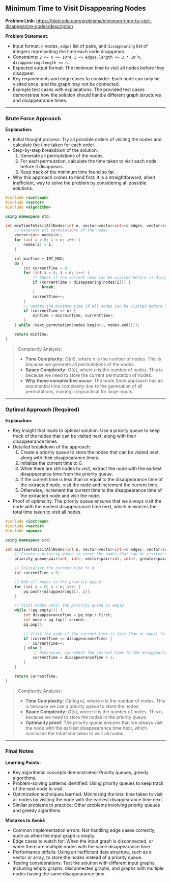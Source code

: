 ## Minimum Time to Visit Disappearing Nodes

**Problem Link:** https://leetcode.com/problems/minimum-time-to-visit-disappearing-nodes/description

**Problem Statement:**
- Input format: `n` nodes, `edges` list of pairs, and `disappearing` list of integers representing the time each node disappears.
- Constraints: `2 <= n <= 10^4`, `1 <= edges.length <= 2 * 10^4`, `disappearing.length == n`.
- Expected output format: The minimum time to visit all nodes before they disappear.
- Key requirements and edge cases to consider: Each node can only be visited once, and the graph may not be connected.
- Example test cases with explanations: The provided test cases demonstrate how the solution should handle different graph structures and disappearance times.

---

### Brute Force Approach

**Explanation:**
- Initial thought process: Try all possible orders of visiting the nodes and calculate the time taken for each order.
- Step-by-step breakdown of the solution:
  1. Generate all permutations of the nodes.
  2. For each permutation, calculate the time taken to visit each node before it disappears.
  3. Keep track of the minimum time found so far.
- Why this approach comes to mind first: It is a straightforward, albeit inefficient, way to solve the problem by considering all possible solutions.

```cpp
#include <iostream>
#include <vector>
#include <algorithm>

using namespace std;

int minTimeToVisitAllNodes(int n, vector<vector<int>>& edges, vector<int>& disappearing) {
    // Generate all permutations of the nodes
    vector<int> nodes(n);
    for (int i = 0; i < n; i++) {
        nodes[i] = i;
    }

    int minTime = INT_MAX;
    do {
        int currentTime = 0;
        for (int i = 0; i < n; i++) {
            // Check if the current node can be visited before it disappears
            if (currentTime > disappearing[nodes[i]]) {
                break;
            }
            currentTime++;
        }
        // Update the minimum time if all nodes can be visited before they disappear
        if (currentTime == n) {
            minTime = min(minTime, currentTime);
        }
    } while (next_permutation(nodes.begin(), nodes.end()));

    return minTime;
}
```

> Complexity Analysis:
> - **Time Complexity:** $O(n!)$, where $n$ is the number of nodes. This is because we generate all permutations of the nodes.
> - **Space Complexity:** $O(n)$, where $n$ is the number of nodes. This is because we need to store the current permutation of nodes.
> - **Why these complexities occur:** The brute force approach has an exponential time complexity due to the generation of all permutations, making it impractical for large inputs.

---

### Optimal Approach (Required)

**Explanation:**
- Key insight that leads to optimal solution: Use a priority queue to keep track of the nodes that can be visited next, along with their disappearance times.
- Detailed breakdown of the approach:
  1. Create a priority queue to store the nodes that can be visited next, along with their disappearance times.
  2. Initialize the current time to 0.
  3. While there are still nodes to visit, extract the node with the earliest disappearance time from the priority queue.
  4. If the current time is less than or equal to the disappearance time of the extracted node, visit the node and increment the current time.
  5. Otherwise, increment the current time to the disappearance time of the extracted node and visit the node.
- Proof of optimality: The priority queue ensures that we always visit the node with the earliest disappearance time next, which minimizes the total time taken to visit all nodes.

```cpp
#include <iostream>
#include <vector>
#include <queue>

using namespace std;

int minTimeToVisitAllNodes(int n, vector<vector<int>>& edges, vector<int>& disappearing) {
    // Create a priority queue to store the nodes that can be visited next
    priority_queue<pair<int, int>, vector<pair<int, int>>, greater<pair<int, int>>> pq;

    // Initialize the current time to 0
    int currentTime = 0;

    // Add all nodes to the priority queue
    for (int i = 0; i < n; i++) {
        pq.push({disappearing[i], i});
    }

    // Visit nodes until the priority queue is empty
    while (!pq.empty()) {
        int disappearanceTime = pq.top().first;
        int node = pq.top().second;
        pq.pop();

        // Visit the node if the current time is less than or equal to the disappearance time
        if (currentTime <= disappearanceTime) {
            currentTime++;
        } else {
            // Otherwise, increment the current time to the disappearance time
            currentTime = disappearanceTime + 1;
        }
    }

    return currentTime;
}
```

> Complexity Analysis:
> - **Time Complexity:** $O(n \log n)$, where $n$ is the number of nodes. This is because we use a priority queue to store the nodes.
> - **Space Complexity:** $O(n)$, where $n$ is the number of nodes. This is because we need to store the nodes in the priority queue.
> - **Optimality proof:** The priority queue ensures that we always visit the node with the earliest disappearance time next, which minimizes the total time taken to visit all nodes.

---

### Final Notes

**Learning Points:**
- Key algorithmic concepts demonstrated: Priority queues, greedy algorithms.
- Problem-solving patterns identified: Using priority queues to keep track of the next node to visit.
- Optimization techniques learned: Minimizing the total time taken to visit all nodes by visiting the node with the earliest disappearance time next.
- Similar problems to practice: Other problems involving priority queues and greedy algorithms.

**Mistakes to Avoid:**
- Common implementation errors: Not handling edge cases correctly, such as when the input graph is empty.
- Edge cases to watch for: When the input graph is disconnected, or when there are multiple nodes with the same disappearance time.
- Performance pitfalls: Using an inefficient data structure, such as a vector or array, to store the nodes instead of a priority queue.
- Testing considerations: Test the solution with different input graphs, including empty graphs, disconnected graphs, and graphs with multiple nodes having the same disappearance time.